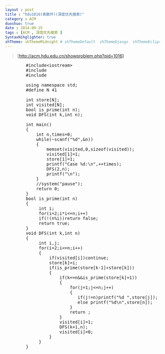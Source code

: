 ```yaml
---
layout : post
title : "hdu1016(素数环)(深度优先搜索)"
category : ACM
duoshuo: true
date : 2014-09-25
tags : [ACM , 深度优先搜索 ]
SyntaxHihglighter: true
shTheme: shThemeMidnight # shThemeDefault  shThemeDjango  shThemeEclipse  shThemeEmacs  shThemeFadeToGrey  shThemeMidnight  shThemeRDark
---
```


>[http://acm.hdu.edu.cn/showproblem.php?pid=1016]

<!-- more -->

<pre class="brush: c; ">
		#include&ltiostream&gt
		#include<cstdio>
		#include<cstdlib>
	
		using namespace std;
		#define N 41
	
		int store[N];
		int visited[N];
		bool is_prime(int n);
		void DFS(int k,int n);
		
		int main()
		{
		    int n,times=0;
		    while(~scanf("%d",&n))
		    {
		        memset(visited,0,sizeof(visited));
		        visited[1]=1;
		        store[1]=1;
		        printf("Case %d:\n",++times);
		        DFS(2,n);
		        printf("\n");
		    }
		    //system("pause");
		    return 0;
		}
		bool is_prime(int n)
		{
		     int i;
		     for(i=2;i*i<=n;i++)
		     if(!(n%i))return false;
		     return true;
		}
		void DFS(int k,int n)
		{
		     int i,j;
		     for(i=2;i<=n;i++)
		     {
		         if(visited[i])continue;
		         store[k]=i;
		         if(is_prime(store[k-1]+store[k]))
		         {
		             if(k==n&&is_prime(store[k]+1))
		             {
		                 for(j=1;j<=n;j++)
		                 {
		                    if(j!=n)printf("%d ",store[j]);
		                    else printf("%d\n",store[n]);
		                 }
		                 return ;
		             }
		             visited[i]=1;
		             DFS(k+1,n);
		             visited[i]=0;
		         }
		     }
		}
</pre>

